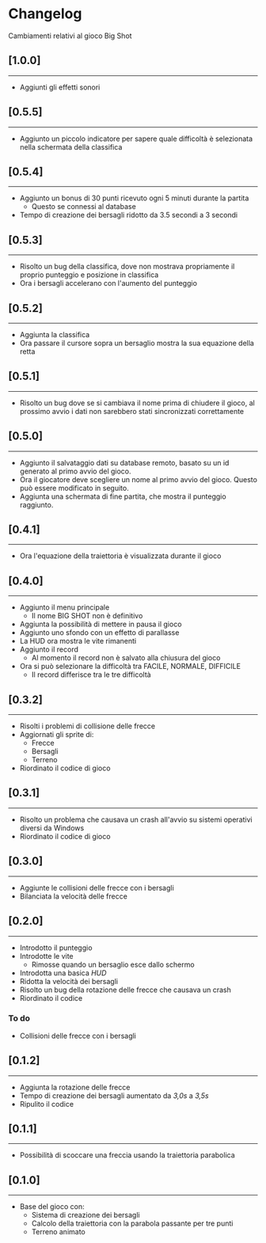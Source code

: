 # **Changelog**

Cambiamenti relativi al gioco Big Shot 

## **[1.0.0]**
---
* Aggiunti gli effetti sonori

## **[0.5.5]**
---
* Aggiunto un piccolo indicatore per sapere quale difficoltà è selezionata nella schermata della classifica


## **[0.5.4]**
---
* Aggiunto un bonus di 30 punti ricevuto ogni 5 minuti durante la partita
  * Questo se connessi al database
* Tempo di creazione dei bersagli ridotto da 3.5 secondi a 3 secondi 


## **[0.5.3]**
---
* Risolto un bug della classifica, dove non mostrava propriamente il proprio punteggio e posizione in classifica
* Ora i bersagli accelerano con l'aumento del punteggio


## **[0.5.2]**
---
* Aggiunta la classifica
* Ora passare il cursore sopra un bersaglio mostra la sua equazione della retta


## **[0.5.1]**
---
* Risolto un bug dove se si cambiava il nome prima di chiudere il gioco, al prossimo avvio i dati non sarebbero stati sincronizzati correttamente


## **[0.5.0]**
---
* Aggiunto il salvataggio dati su database remoto, basato su un id generato al primo avvio del gioco.
* Ora il giocatore deve scegliere un nome al primo avvio del gioco. Questo può essere modificato in seguito.
* Aggiunta una schermata di fine partita, che mostra il punteggio raggiunto.


## **[0.4.1]**
---
* Ora l'equazione della traiettoria è visualizzata durante il gioco


## **[0.4.0]**
---
* Aggiunto il menu principale
  * Il nome BIG SHOT non è definitivo
* Aggiunta la possibilità di mettere in pausa il gioco
* Aggiunto uno sfondo con un effetto di parallasse
* La HUD ora mostra le vite rimanenti
* Aggiunto il record
  * Al momento il record non è salvato alla chiusura del gioco
* Ora si può selezionare la difficoltà tra FACILE, NORMALE, DIFFICILE
  * Il record differisce tra le tre difficoltà

## **[0.3.2]**
---
* Risolti i problemi di collisione delle frecce
* Aggiornati gli sprite di:
  * Frecce
  * Bersagli
  * Terreno
* Riordinato il codice di gioco

## **[0.3.1]**
---
* Risolto un problema che causava un crash all'avvio su sistemi operativi diversi da Windows
* Riordinato il codice di gioco


## **[0.3.0]**
---
* Aggiunte le collisioni delle frecce con i bersagli
* Bilanciata la velocità delle frecce


## **[0.2.0]**
---

* Introdotto il punteggio
* Introdotte le vite
  * Rimosse quando un bersaglio esce dallo schermo
* Introdotta una basica *HUD*
* Ridotta la velocità dei bersagli
* Risolto un bug della rotazione delle frecce che causava un crash
* Riordinato il codice
### **To do**
* Collisioni delle frecce con i bersagli


## **[0.1.2]**
---

* Aggiunta la rotazione delle frecce
* Tempo di creazione dei bersagli aumentato da *3,0s* a *3,5s*
* Ripulito il codice


## **[0.1.1]**
---

* Possibilità di scoccare una freccia usando la traiettoria parabolica


## **[0.1.0]**
---

* Base del gioco con:
  * Sistema di creazione dei bersagli
  * Calcolo della traiettoria con la parabola passante per tre punti
  * Terreno animato
